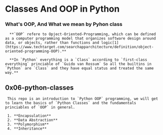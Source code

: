 # Classes And OOP in Python

  ### What's OOP, And What we mean by Pyhon class

      **`OOP` refere to Opject-Oriented-Programming, which can be defined as a computer programming model that organizes software design around data, or objects, rather than functions and logic[1](https://www.techtarget.com/searchapparchitecture/definition/object-oriented-programming-OOP).**

      **In `Python` everything is a `Class` according to `first-class everything` princiable of `Guido van Rossum` So all the builtins in `Python` are `Class` and they have equal status and treated the same way.**

  ## 0x06-python-classes

     This repo is an introduction to `Python OOP` programming, we will get to learn the basics of `Python Classes` and the fundamentals princiables of `OOP` in general.

     1. **Encapsulation**
     2. **Data Abstraction**
     3. **Polymorphism**
     4. **Inheritance**

